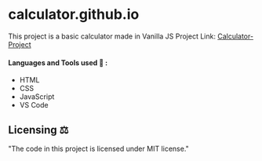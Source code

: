 # calculator.github.io

This project is a basic calculator made in Vanilla JS
Project Link: <a href="https://maishantanuhu.github.io/calculator.github.io/">Calculator-Project</a>

#### Languages and Tools used 🔧 :
- HTML
- CSS
- JavaScript
- VS Code

## Licensing ⚖️ 

"The code in this project is licensed under MIT license."
